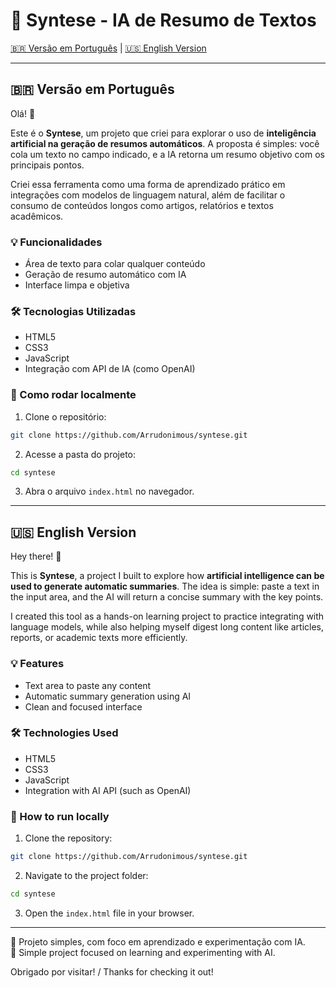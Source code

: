 # 🧠 Syntese - IA de Resumo de Textos

[🇧🇷 Versão em Português](#versão-em-português) | [🇺🇸 English Version](#english-version)

---

## 🇧🇷 Versão em Português

Olá! 👋

Este é o **Syntese**, um projeto que criei para explorar o uso de **inteligência artificial na geração de resumos automáticos**. A proposta é simples: você cola um texto no campo indicado, e a IA retorna um resumo objetivo com os principais pontos.

Criei essa ferramenta como uma forma de aprendizado prático em integrações com modelos de linguagem natural, além de facilitar o consumo de conteúdos longos como artigos, relatórios e textos acadêmicos.

### 💡 Funcionalidades

- Área de texto para colar qualquer conteúdo  
- Geração de resumo automático com IA  
- Interface limpa e objetiva  

### 🛠️ Tecnologias Utilizadas

- HTML5  
- CSS3  
- JavaScript  
- Integração com API de IA (como OpenAI)

### 🚀 Como rodar localmente

1. Clone o repositório:

```bash
git clone https://github.com/Arrudonimous/syntese.git
```

2. Acesse a pasta do projeto:

```bash
cd syntese
```

3. Abra o arquivo `index.html` no navegador.

---

## 🇺🇸 English Version

Hey there! 👋

This is **Syntese**, a project I built to explore how **artificial intelligence can be used to generate automatic summaries**. The idea is simple: paste a text in the input area, and the AI will return a concise summary with the key points.

I created this tool as a hands-on learning project to practice integrating with language models, while also helping myself digest long content like articles, reports, or academic texts more efficiently.

### 💡 Features

- Text area to paste any content  
- Automatic summary generation using AI  
- Clean and focused interface  

### 🛠️ Technologies Used

- HTML5  
- CSS3  
- JavaScript  
- Integration with AI API (such as OpenAI)

### 🚀 How to run locally

1. Clone the repository:

```bash
git clone https://github.com/Arrudonimous/syntese.git
```

2. Navigate to the project folder:

```bash
cd syntese
```

3. Open the `index.html` file in your browser.

---

📌 Projeto simples, com foco em aprendizado e experimentação com IA.  
📌 Simple project focused on learning and experimenting with AI.

Obrigado por visitar! / Thanks for checking it out!
